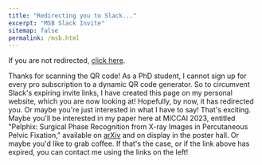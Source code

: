 ```yaml
---
title: "Redirecting you to Slack..."
excerpt: "MSB Slack Invite"
sitemap: false
permalink: /msb.html
---
```


<html>
<head>
    <meta http-equiv="refresh" content="5;url=https://join.slack.com/t/miccai-student-board/shared_invite/zt-23di5jw6u-wsNcMjRTNnB5ZwJB~r1kjA">
</head>
<body>
    <p>If you are not redirected, <a href="https://join.slack.com/t/miccai-student-board/shared_invite/zt-23di5jw6u-wsNcMjRTNnB5ZwJB~r1kjA">click here</a>.</p>
</body>
</html>

Thanks for scanning the QR code! As a PhD student, I cannot sign up for every pro subscription to a dynamic QR code generator. So to circumvent Slack's expiring invite links, I have created this page on my personal website, which you are now looking at! Hopefully, by now, it has redirected you. Or maybe you're just interested in what I have to say! That's exciting. Maybe you'll be interested in my paper here at MICCAI 2023, entitled "Pelphix: Surgical Phase Recognition from X-ray Images in Percutaneous Pelvic Fixation," available on [arXiv](https://arxiv.org/abs/2304.09285) and on display in the poster hall. Or maybe you'd like to grab coffee. If that's the case, or if the link above has expired, you can contact me using the links on the left!
